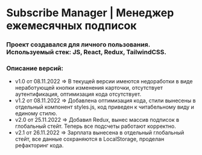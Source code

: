 # Subscribe Manager | Менеджер ежемесячных подписок

### Проект создавался для личного пользования. Используемый стек: JS, React, Redux, TailwindCSS.

### **Описание версий:**

- v1.0 от 08.11.2022 => В текущей версии имеются недоработки в виде неработующей кнопки изменения карточки, отсутствует аутентификация, оптимизация кода отсутствует.
- v1.2 от 08.11.2022 => Добавлена оптимизация кода, стили вынесены в отдельный компонент styles.js, код приведен к читабельному виду и единому стилю.
- v2.0 от 25.11.2022 => Добавил Redux, вынес массив подписок в глобальный стейт. Теперь все подсчеты работают корректно.
- v2.1 от 26.11.2022 => Зарплата вынесена в отдельный глобальный стейт, все данные сохраняются в LocalStorage, проделан рефакторинг кода.
